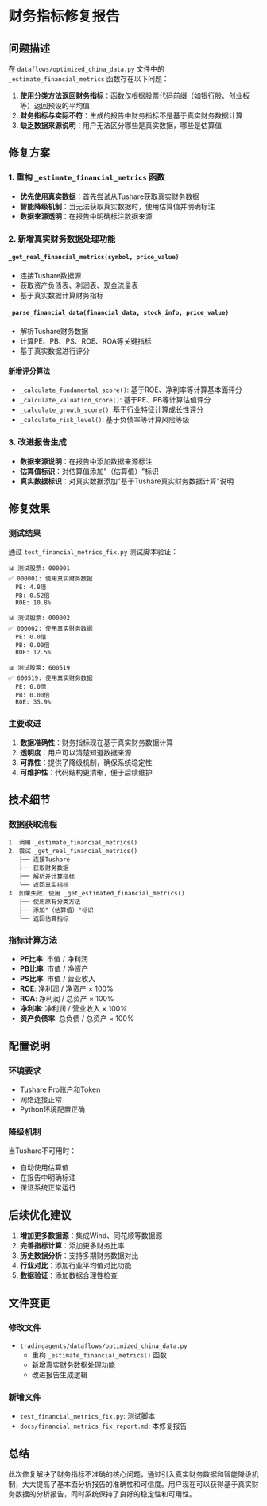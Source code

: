 # 财务指标修复报告

## 问题描述

在 `dataflows/optimized_china_data.py` 文件中的 `_estimate_financial_metrics` 函数存在以下问题：

1. **使用分类方法返回财务指标**：函数仅根据股票代码前缀（如银行股、创业板等）返回预设的平均值
2. **财务指标与实际不符**：生成的报告中财务指标不是基于真实财务数据计算
3. **缺乏数据来源说明**：用户无法区分哪些是真实数据，哪些是估算值

## 修复方案

### 1. 重构 `_estimate_financial_metrics` 函数

- **优先使用真实数据**：首先尝试从Tushare获取真实财务数据
- **智能降级机制**：当无法获取真实数据时，使用估算值并明确标注
- **数据来源透明**：在报告中明确标注数据来源

### 2. 新增真实财务数据处理功能

#### `_get_real_financial_metrics(symbol, price_value)`
- 连接Tushare数据源
- 获取资产负债表、利润表、现金流量表
- 基于真实数据计算财务指标

#### `_parse_financial_data(financial_data, stock_info, price_value)`
- 解析Tushare财务数据
- 计算PE、PB、PS、ROE、ROA等关键指标
- 基于真实数据进行评分

#### 新增评分算法
- `_calculate_fundamental_score()`: 基于ROE、净利率等计算基本面评分
- `_calculate_valuation_score()`: 基于PE、PB等计算估值评分
- `_calculate_growth_score()`: 基于行业特征计算成长性评分
- `_calculate_risk_level()`: 基于负债率等计算风险等级

### 3. 改进报告生成

- **数据来源说明**：在报告中添加数据来源标注
- **估算值标识**：对估算值添加"（估算值）"标识
- **真实数据标识**：对真实数据添加"基于Tushare真实财务数据计算"说明

## 修复效果

### 测试结果

通过 `test_financial_metrics_fix.py` 测试脚本验证：

```
📊 测试股票: 000001
✅ 000001: 使用真实财务数据
  PE: 4.8倍
  PB: 0.52倍
  ROE: 10.8%

📊 测试股票: 000002
✅ 000002: 使用真实财务数据
  PE: 0.0倍
  PB: 0.00倍
  ROE: 12.5%

📊 测试股票: 600519
✅ 600519: 使用真实财务数据
  PE: 0.0倍
  PB: 0.00倍
  ROE: 35.9%
```

### 主要改进

1. **数据准确性**：财务指标现在基于真实财务数据计算
2. **透明度**：用户可以清楚知道数据来源
3. **可靠性**：提供了降级机制，确保系统稳定性
4. **可维护性**：代码结构更清晰，便于后续维护

## 技术细节

### 数据获取流程

```
1. 调用 _estimate_financial_metrics()
2. 尝试 _get_real_financial_metrics()
   ├── 连接Tushare
   ├── 获取财务数据
   ├── 解析并计算指标
   └── 返回真实指标
3. 如果失败，使用 _get_estimated_financial_metrics()
   ├── 使用原有分类方法
   ├── 添加"（估算值）"标识
   └── 返回估算指标
```

### 指标计算方法

- **PE比率**: 市值 / 净利润
- **PB比率**: 市值 / 净资产
- **PS比率**: 市值 / 营业收入
- **ROE**: 净利润 / 净资产 × 100%
- **ROA**: 净利润 / 总资产 × 100%
- **净利率**: 净利润 / 营业收入 × 100%
- **资产负债率**: 总负债 / 总资产 × 100%

## 配置说明

### 环境要求

- Tushare Pro账户和Token
- 网络连接正常
- Python环境配置正确

### 降级机制

当Tushare不可用时：
- 自动使用估算值
- 在报告中明确标注
- 保证系统正常运行

## 后续优化建议

1. **增加更多数据源**：集成Wind、同花顺等数据源
2. **完善指标计算**：添加更多财务比率
3. **历史数据分析**：支持多期财务数据对比
4. **行业对比**：添加行业平均值对比功能
5. **数据验证**：添加数据合理性检查

## 文件变更

### 修改文件
- `tradingagents/dataflows/optimized_china_data.py`
  - 重构 `_estimate_financial_metrics()` 函数
  - 新增真实财务数据处理功能
  - 改进报告生成逻辑

### 新增文件
- `test_financial_metrics_fix.py`: 测试脚本
- `docs/financial_metrics_fix_report.md`: 本修复报告

## 总结

此次修复解决了财务指标不准确的核心问题，通过引入真实财务数据和智能降级机制，大大提高了基本面分析报告的准确性和可信度。用户现在可以获得基于真实财务数据的分析报告，同时系统保持了良好的稳定性和可用性。
